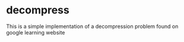 # decompress
This is a simple implementation of a decompression problem found on google learning website
